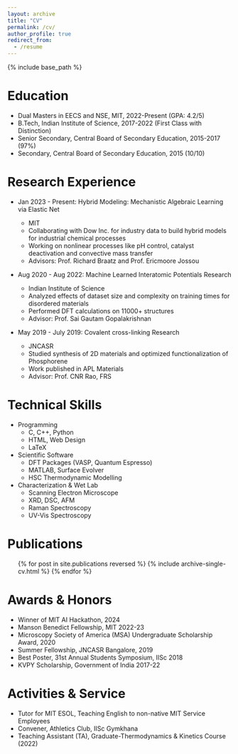 ```yaml
---
layout: archive
title: "CV"
permalink: /cv/
author_profile: true
redirect_from:
  - /resume
---
```

{% include base_path %}

Education
======
* Dual Masters in EECS and NSE, MIT, 2022-Present (GPA: 4.2/5)
* B.Tech, Indian Institute of Science, 2017-2022 (First Class with Distinction)
* Senior Secondary, Central Board of Secondary Education, 2015-2017 (97%)
* Secondary, Central Board of Secondary Education, 2015 (10/10)

Research Experience
======
* Jan 2023 - Present: Hybrid Modeling: Mechanistic Algebraic Learning via Elastic Net
  * MIT
  * Collaborating with Dow Inc. for industry data to build hybrid models for industrial chemical processes
  * Working on nonlinear processes like pH control, catalyst deactivation and convective mass transfer
  * Advisors: Prof. Richard Braatz and Prof. Ericmoore Jossou

* Aug 2020 - Aug 2022: Machine Learned Interatomic Potentials Research
  * Indian Institute of Science
  * Analyzed effects of dataset size and complexity on training times for disordered materials
  * Performed DFT calculations on 11000+ structures
  * Advisor: Prof. Sai Gautam Gopalakrishnan

* May 2019 - July 2019: Covalent cross-linking Research
  * JNCASR
  * Studied synthesis of 2D materials and optimized functionalization of Phosphorene
  * Work published in APL Materials
  * Advisor: Prof. CNR Rao, FRS

Technical Skills
======
* Programming
  * C, C++, Python
  * HTML, Web Design
  * LaTeX
* Scientific Software
  * DFT Packages (VASP, Quantum Espresso)
  * MATLAB, Surface Evolver
  * HSC Thermodynamic Modelling
* Characterization & Wet Lab
  * Scanning Electron Microscope
  * XRD, DSC, AFM
  * Raman Spectroscopy
  * UV-Vis Spectroscopy

Publications
======
  <ul>{% for post in site.publications reversed %}
    {% include archive-single-cv.html %}
  {% endfor %}</ul>

Awards & Honors
======
* Winner of MIT AI Hackathon, 2024
* Manson Benedict Fellowship, MIT 2022-23
* Microscopy Society of America (MSA) Undergraduate Scholarship Award, 2020
* Summer Fellowship, JNCASR Bangalore, 2019
* Best Poster, 31st Annual Students Symposium, IISc 2018
* KVPY Scholarship, Government of India 2017-22

Activities & Service
======
* Tutor for MIT ESOL, Teaching English to non-native MIT Service Employees
* Convener, Athletics Club, IISc Gymkhana
* Teaching Assistant (TA), Graduate-Thermodynamics & Kinetics Course (2022)

